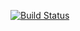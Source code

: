 [![Build Status](https://semaphoreci.com/api/v1/marciaga/lambda-semaphore/branches/master/badge.svg)](https://semaphoreci.com/marciaga/lambda-semaphore)
